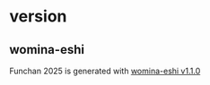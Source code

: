 # version

## womina-eshi

Funchan 2025 is generated with [womina-eshi v1.1.0](https://github.com/kfs214/womina-eshi/tree/1.1.0)
